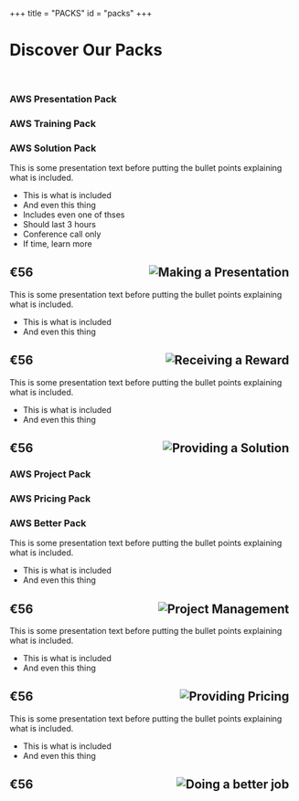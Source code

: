 +++
title = "PACKS"
id = "packs"
+++


<div class="container" role="main">

<h1>Discover Our Packs</h1><br />

<div class="row">
  	<div class="col-md-4 column-01"><div class="cell-01 my-column">
<h3>AWS Presentation Pack</h3>
	</div></div>
  <div class="col-md-4 column-02"><div class="cell-02 my-column">
<h3>AWS Training Pack</h3>
</div></div>
  <div class="col-md-4 column-03"><div class="cell-03 my-column">
<h3>AWS Solution Pack</h3>
</div></div>
</div>

<div class="row">
  <div class="col-md-4 column-04"><div class="cell-04 my-column">

<p>
This is some presentation text before putting the bullet points explaining what is included.

<ul>
<li>This is what is included</li>
<li>And even this thing</li>
<li>Includes even one of thses</li>
<li>Should last 3 hours</li>
<li>Conference call only</li>
<li>If time, learn more </li>
</ul>
</p>
<h2>€56
<img style="float: right; margin: 0px 15px 0px 0px;" src="/img/packs/presentation.png" alt="Making a Presentation"></h2>
</div></div>
  <div class="col-md-4 column-05"><div class="cell-05 my-column">
<p>
This is some presentation text before putting the bullet points explaining what is included.

<ul>
<li>This is what is included</li>
<li>And even this thing</li>
</ul>
</p>
<h2>€56
<img style="float: right; margin: 0px 15px 0px 0px;" src="/img/packs/training.png" alt="Receiving a Reward">
</h2>

</div></div>
  <div class="col-md-4 column-06"><div class="cell-06 my-column">
<p>
This is some presentation text before putting the bullet points explaining what is included.

<ul>
<li>This is what is included</li>
<li>And even this thing</li>
</ul>
</p>
<h2>€56
<img style="float: right; margin: 0px 15px 0px 0px;" src="/img/packs/solution.png" alt="Providing a Solution">
</h2>

</div></div>



<div class="row">
  	<div class="col-md-4 column-07"><div class="cell-07 my-column">
<h3>AWS Project Pack</h3>
	</div></div>
  <div class="col-md-4 column-08"><div class="cell-08 my-column">
<h3>AWS Pricing Pack</h3>
</div></div>
  <div class="col-md-4 column-09"><div class="cell-09 my-column">
<h3>AWS Better Pack</h3>
</div></div>
</div>

<div class="row">
  <div class="col-md-4 column-10"><div class="cell-10 my-column">

<p>
This is some presentation text before putting the bullet points explaining what is included.

<ul>
<li>This is what is included</li>
<li>And even this thing</li>
</ul>
</p>
<h2>€56
<img style="float: right; margin: 0px 15px 0px 0px;" src="/img/packs/project.png" alt="Project Management">
</h2>

</div></div>
  <div class="col-md-4 column-11"><div class="cell-11 my-column">
<p>
This is some presentation text before putting the bullet points explaining what is included.

<ul>
<li>This is what is included</li>
<li>And even this thing</li>
</ul>
</p>
<h2>€56
<img style="float: right; margin: 0px 15px 0px 0px;" src="/img/packs/pricing.png" alt="Providing Pricing">
</h2>

</div></div>
  <div class="col-md-4 column-12"><div class="cell-12 my-column">
<p>
This is some presentation text before putting the bullet points explaining what is included.

<ul>
<li>This is what is included</li>
<li>And even this thing</li>
</ul>
</p>
<h2>€56
<img style="float: right; margin: 0px 15px 0px 0px;" src="/img/packs/better.png" alt="Doing a better job">
</h2>

</div></div>
</div>






</div>
</div>
